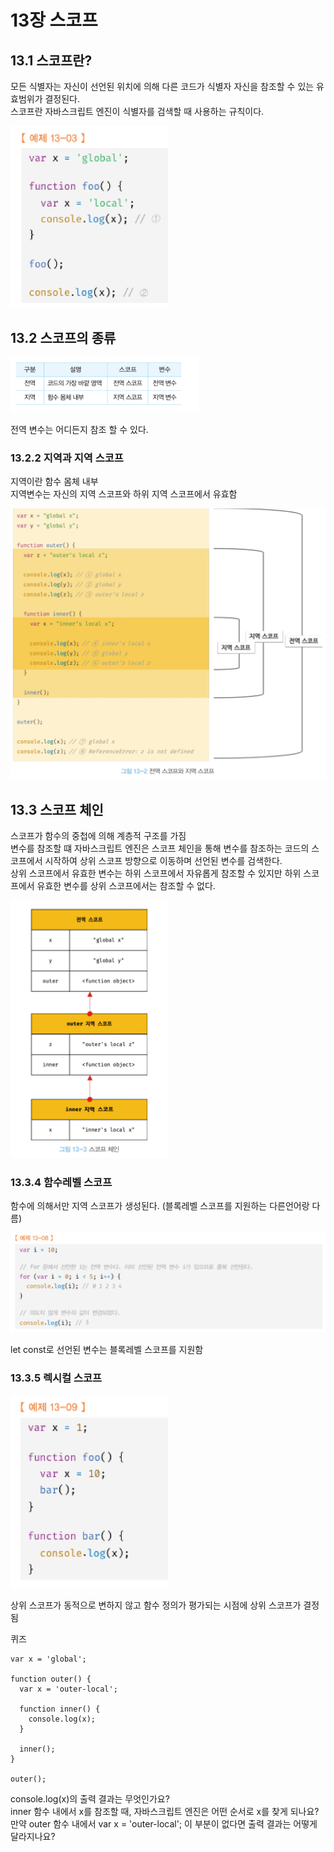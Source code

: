 # 13장 스코프
## 13.1 스코프란?
 
모든 식별자는 자신이 선언된 위치에 의해 다른 코드가 식별자 자신을 참조할 수 있는 유효범위가 결정된다.  
스코프란 자바스크립트 엔진이 식별자를 검색할 때 사용하는 규칙이다.  

<img src="image-23.png" alt="Alt text" width="50%" height="auto"/>
 
## 13.2 스코프의 종류

<img src="image-24.png" alt="Alt text" width="60%" height="auto"/>

전역 변수는 어디든지 참조 할 수 있다.

### 13.2.2 지역과 지역 스코프
지역이란 함수 몸체 내부  
지역변수는 자신의 지역 스코프와 하위 지역 스코프에서 유효함  

<img src="image-26.png" alt="Alt text" width="100%" height="auto"/>

## 13.3 스코프 체인
스코프가 함수의 중첩에 의해 계층적 구조를 가짐  
변수를 참조할 떄 자바스크립트 엔진은 스코프 체인을 통해 변수를 참조하는 코드의 스코프에서 시작하여 상위 스코프 방향으로 이동하며 선언된 변수를 검색한다.  
상위 스코프에서 유효한 변수는 하위 스코프에서 자유롭게 참조할 수 있지만 하위 스코프에서 유효한 변수를 상위 스코프에서는 참조할 수 없다.  

<img src="image-27.png" alt="Alt text" width="50%" height="auto"/>

### 13.3.4 함수레벨 스코프

함수에 의해서만 지역 스코프가 생성된다. (블록레벨 스코프를 지원하는 다른언어랑 다름)

<img src="image-25.png" alt="Alt text" width="100%" height="auto"/>

let const로 선언된 변수는 블록레벨 스코프를 지원함


### 13.3.5 렉시컬 스코프

<img src="image-28.png" alt="Alt text" width="50%" height="auto"/>

상위 스코프가 동적으로 변하지 않고 함수 정의가 평가되는 시점에 상위 스코프가 결정됨  


퀴즈
```
var x = 'global';

function outer() {
  var x = 'outer-local';
  
  function inner() {
    console.log(x);
  }

  inner();
}

outer();
```

console.log(x)의 출력 결과는 무엇인가요?  
inner 함수 내에서 x를 참조할 때, 자바스크립트 엔진은 어떤 순서로 x를 찾게 되나요?  
만약 outer 함수 내에서 var x = 'outer-local'; 이 부분이 없다면 출력 결과는 어떻게 달라지나요?  